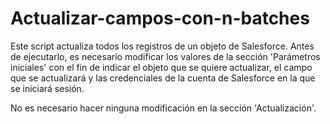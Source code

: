 # Actualizar-campos-con-n-batches

Este script actualiza todos los registros de un objeto de Salesforce.
Antes de ejecutarlo, es necesario modificar los valores de la sección
'Parámetros iniciales' con el fin de indicar el objeto que se quiere
actualizar, el campo que se actualizará y las credenciales de la cuenta
de Salesforce en la que se iniciará sesión.
 
No es necesario hacer ninguna modificación en la sección 'Actualización'.

